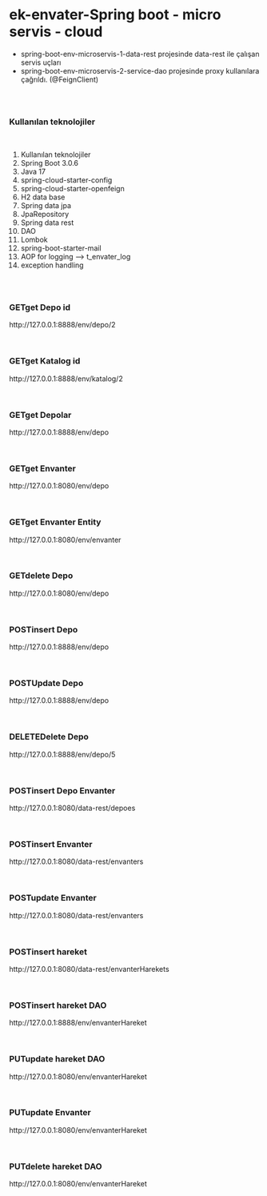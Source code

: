 <h1>ek-envater-Spring boot - micro servis - cloud</h1>

<ul>
	<li>spring-boot-env-microservis-1-data-rest projesinde data-rest ile &ccedil;alışan servis u&ccedil;ları</li>
	<li>spring-boot-env-microservis-2-service-dao&nbsp;projesinde proxy kullanılara &ccedil;ağrıldı. (@FeignClient)</li>
</ul>

<h3>&nbsp;</h3>

<h3>Kullanılan teknolojiler</h3>

<p>&nbsp;</p>

<ol>
	<li>Kullanılan teknolojiler</li>
	<li>Spring Boot 3.0.6</li>
	<li>Java 17</li>
	<li>spring-cloud-starter-config</li>
	<li>spring-cloud-starter-openfeign</li>
	<li>H2 data base</li>
	<li>Spring data jpa</li>
	<li>JpaRepository</li>
	<li>Spring data rest</li>
	<li>DAO</li>
	<li>Lombok</li>
	<li>spring-boot-starter-mail</li>
	<li>AOP for logging --&gt; t_envater_log</li>
	<li>exception handling</li>
</ol>

<h3>&nbsp;</h3>

<h3>GETget Depo id</h3>

<p>http://127.0.0.1:8888/env/depo/2</p>

<p>&nbsp;</p>

<h3>GETget Katalog id</h3>

<p>http://127.0.0.1:8888/env/katalog/2</p>

<p>&nbsp;</p>

<h3>GETget Depolar</h3>

<p>http://127.0.0.1:8888/env/depo</p>

<p>&nbsp;</p>

<h3>GETget Envanter</h3>

<p>http://127.0.0.1:8080/env/depo</p>

<p>&nbsp;</p>

<h3>GETget Envanter Entity</h3>

<p>http://127.0.0.1:8080/env/envanter</p>

<p>&nbsp;</p>

<h3>GETdelete Depo</h3>

<p>http://127.0.0.1:8080/env/depo</p>

<p>&nbsp;</p>

<h3>POSTinsert Depo</h3>

<p>http://127.0.0.1:8888/env/depo</p>

<p>&nbsp;</p>

<h3>POSTUpdate Depo</h3>

<p>http://127.0.0.1:8888/env/depo</p>

<p>&nbsp;</p>

<h3>DELETEDelete Depo</h3>

<p>http://127.0.0.1:8888/env/depo/5</p>

<p>&nbsp;</p>

<h3>POSTinsert Depo Envanter</h3>

<p>http://127.0.0.1:8080/data-rest/depoes</p>

<p>&nbsp;</p>

<h3>POSTinsert Envanter</h3>

<p>http://127.0.0.1:8080/data-rest/envanters</p>

<p>&nbsp;</p>

<h3>POSTupdate Envanter</h3>

<p>http://127.0.0.1:8080/data-rest/envanters</p>

<p>&nbsp;</p>

<h3>POSTinsert hareket</h3>

<p>http://127.0.0.1:8080/data-rest/envanterHarekets</p>

<p>&nbsp;</p>

<h3>POSTinsert hareket DAO</h3>

<p>http://127.0.0.1:8888/env/envanterHareket</p>

<p>&nbsp;</p>

<h3>PUTupdate hareket DAO</h3>

<p>http://127.0.0.1:8080/env/envanterHareket</p>

<p>&nbsp;</p>

<h3>PUTupdate Envanter</h3>

<p>http://127.0.0.1:8080/env/envanterHareket</p>

<p>&nbsp;</p>

<h3>PUTdelete hareket DAO</h3>

<p>http://127.0.0.1:8080/env/envanterHareket</p>
